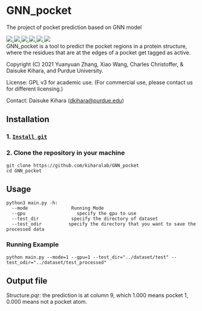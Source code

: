 # GNN_pocket
The project of pocket prediction based on GNN model

<a href="https://github.com/marktext/marktext/releases/latest">
   <img src="https://img.shields.io/badge/GNN_pocket-v1.0.0-green">
   <img src="https://img.shields.io/badge/platform-Linux%20-green">
   <img src="https://img.shields.io/badge/Language-python3-green">
   <img src="https://img.shields.io/badge/Language-C-green">
   <img src="https://img.shields.io/badge/dependencies-tested-green">
   <img src="https://img.shields.io/badge/licence-GNU-green">
</a>      <br>
GNN_pocket  is a tool to predict the pocket regions in a protein structure, where the residues that are at the edges of a pocket get tagged as active.

Copyright (C) 2021 Yuanyuan Zhang, Xiao Wang, Charles Christoffer, & Daisuke Kihara, and Purdue University.

License: GPL v3 for academic use. (For commercial use, please contact us for different licensing.)

Contact: Daisuke Kihara (dkihara@purdue.edu)

## Installation

### 1. [`Install git`](https://git-scm.com/book/en/v2/Getting-Started-Installing-Git)

### 2. Clone the repository in your machine

```
git clone https://github.com/kiharalab/GNN_pocket
cd GNN_pocket
```

## Usage

```
python3 main.py -h:
  --mode                Running Mode
  --gpu                   specify the gpu to use
  --test_dir            specify the directory of dataset
  --test_odir          specify the directory that you want to save the processed data
```


### Running Example

```
python main.py --mode=1 --gpu=1 --test_dir="../dataset/test" --test_odir="../dataset/test_processed"
```

## Output file

Structure.pqr: the prediction is at column 9, which 1.000 means pocket 1, 0.000 means not a pocket atom.



